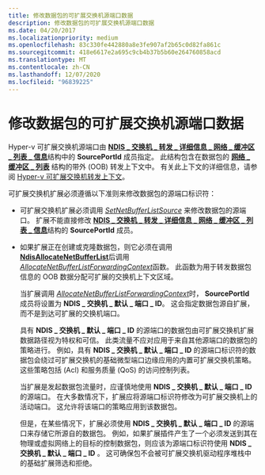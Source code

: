 ```yaml
---
title: 修改数据包的可扩展交换机源端口数据
description: 修改数据包的可扩展交换机源端口数据
ms.date: 04/20/2017
ms.localizationpriority: medium
ms.openlocfilehash: 83c330fe442880a8e3fe907af2b65c0d82fa861c
ms.sourcegitcommit: 418e6617e2a695c9cb4b37b5b60e264760858acd
ms.translationtype: MT
ms.contentlocale: zh-CN
ms.lasthandoff: 12/07/2020
ms.locfileid: "96839225"
---
```

# <a name="modifying-a-packets-extensible-switch-source-port-data"></a>修改数据包的可扩展交换机源端口数据


Hyper-v 可扩展交换机源端口由 [**NDIS \_ 交换机 \_ 转发 \_ 详细信息 \_ 网络 \_ 缓冲区 \_ 列表 \_ 信息**](/windows-hardware/drivers/ddi/ndis/ns-ndis-_ndis_switch_forwarding_detail_net_buffer_list_info)结构中的 **SourcePortId** 成员指定。 此结构包含在数据包的 [**网络 \_ 缓冲区 \_ 列表**](/windows-hardware/drivers/ddi/ndis/ns-ndis-_net_buffer_list) 结构的带外 (OOB) 转发上下文中。 有关此上下文的详细信息，请参阅 [Hyper-v 可扩展交换机转发上下文](hyper-v-extensible-switch-forwarding-context.md)。

可扩展交换机扩展必须遵循以下准则来修改数据包的源端口标识符：

-   可扩展交换机扩展必须调用 [*SetNetBufferListSource*](/windows-hardware/drivers/ddi/ndis/nc-ndis-ndis_switch_set_net_buffer_list_source) 来修改数据包的源端口。 扩展不能直接修改 [**NDIS \_ 交换机 \_ 转发 \_ 详细信息 \_ 网络 \_ 缓冲区 \_ 列表 \_ 信息**](/windows-hardware/drivers/ddi/ndis/ns-ndis-_ndis_switch_forwarding_detail_net_buffer_list_info)结构的 **SourcePortId** 成员。

-   如果扩展正在创建或克隆数据包，则它必须在调用 [**NdisAllocateNetBufferList**](/windows-hardware/drivers/ddi/ndis/nf-ndis-ndisallocatenetbufferlist)后调用 [*AllocateNetBufferListForwardingContext*](/windows-hardware/drivers/ddi/ndis/nc-ndis-ndis_switch_allocate_net_buffer_list_forwarding_context)函数。 此函数为用于转发数据包信息的 OOB 数据分配可扩展的交换机上下文区域。

    当扩展调用 [*AllocateNetBufferListForwardingContext*](/windows-hardware/drivers/ddi/ndis/nc-ndis-ndis_switch_allocate_net_buffer_list_forwarding_context)时， **SourcePortId** 成员将设置为 **NDIS \_ 交换机 \_ 默认 \_ 端口 \_ ID**。 这会指定数据包源自扩展，而不是到达可扩展的交换机端口。

    具有 **NDIS \_ 交换机 \_ 默认 \_ 端口 \_ ID** 的源端口的数据包由可扩展交换机扩展数据路径视为特权和可信。 此类流量不应对应用于来自其他源端口的数据包的策略进行。 例如，具有 **NDIS \_ 交换机 \_ 默认 \_ 端口 \_ ID** 的源端口标识符的数据包会绕过可扩展交换机的基础微型端口边缘应用的内置可扩展交换机策略。 这些策略包括 (Acl) 和服务质量 (QoS) 的访问控制列表。

    当扩展是发起数据包流量时，应谨慎地使用 **NDIS \_ 交换机 \_ 默认 \_ 端口 \_ ID** 的源端口。 在大多数情况下，扩展应将源端口标识符修改为可扩展交换机上的活动端口。 这允许将该端口的策略应用到该数据包。

    但是，在某些情况下，扩展必须使用 **NDIS \_ 交换机 \_ 默认 \_ 端口 \_ ID** 的源端口来存储它所源自的数据包。 例如，如果扩展插件产生了一个必须发送到其在物理或虚拟网络上的目标的控制数据包，则应该为源端口标识符使用 **NDIS \_ 交换机 \_ 默认 \_ 端口 \_ ID** 。 这可确保包不会被可扩展交换机驱动程序堆栈中的基础扩展筛选和拒绝。

 


